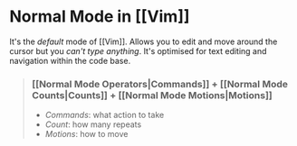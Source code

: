 # Normal Mode in [[Vim]]
It's the *default* mode of [[Vim]].
Allows you to edit and move around the cursor but you *can't type anything*.
It's optimised for text editing and navigation within the code base.

> ### **[[Normal Mode Operators|Commands]] + [[Normal Mode Counts|Counts]] + [[Normal Mode Motions|Motions]]**
> - *Commands*: what action to take
> - *Count*: how many repeats
> - *Motions*: how to move


